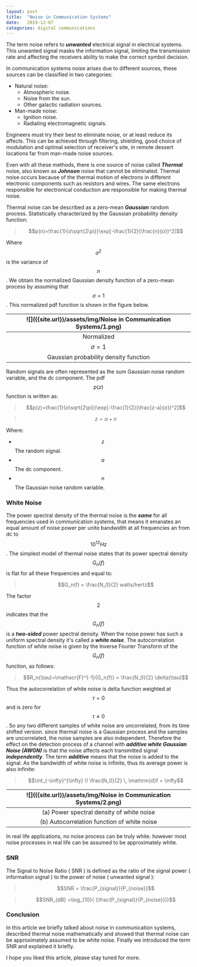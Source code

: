 ```yaml
---
layout: post
title:  "Noise in Communication Systems"
date:   2019-12-07
categories: digital communications
---
```


The term noise refers to ***unwanted*** electrical signal in electrical systems. This unwanted signal masks the information signal, limiting the transmission rate and affecting the receivers ability to make the correct symbol decision.

In communication systems noise arises due to different sources, these sources can be classified in two categories:

 - Natural noise:
	 - Atmospheric noise.
	 - Noise from the sun.
	 - Other galactic radiation sources.
 - Man-made noise:
	 - Ignition noise.
	 - Radiating electromagnetic signals.

Engineers must try their best to eliminate noise, or at least reduce its affects. This can be achieved through filtering, shielding, good choice of modulation and optimal selection of receiver's site, in remote dessert locations far from man-made noise sources.

Even with all these methods, there is one source of noise called ***Thermal*** noise, also known as ***Johnson*** noise that cannot be eliminated. Thermal noise occurs because of the thermal motion of electrons in different electronic components such as resistors and wires. The same electrons responsible for electronical conduction are responsible for making thermal noise.

Thermal noise can be described as a zero-mean ***Gaussian*** random process. Statistically characterized by the Gaussian probability density function:

> $$p(n)=\frac{1}{σ\sqrt{2\pi}}\exp[-\frac{1}{2}(\frac{n}{σ})^2]$$

Where $$σ^2$$ is the variance of $$n$$. We obtain the normalized Gaussian density function of a zero-mean process by assuming that $$σ = 1$$. This normalized pdf function is shown in the figure below.

| ![]({{site.url}}/assets/img/Noise in Communication Systems/1.png)|
|:--:|
| Normalized $$σ = 1$$ Gaussian probability density function |

Random signals are often represented as the sum Gaussian noise random variable, and the dc component. The pdf $$p(z)$$ function is written as:
> $$p(z)=\frac{1}{σ\sqrt{2\pi}}\exp[-\frac{1}{2}(\frac{z-a}{σ})^2]$$

> $$z = a + n$$

Where:

 - $$z$$ The random signal.
 - $$a$$ The dc component.
 - $$n$$ The  Gaussian noise random variable.

### White Noise
The power spectral density of the thermal noise is the ***same*** for all frequencies used in communication systems, that means it emanates an equal amount of noise power per unite bandwidth at all frequencies an from dc to $$10^{12} Hz$$. The simplest model of thermal noise states that its power spectral density $$G_n(f)$$ is flat for all these frequencies and equal to:

> $$G_n(f) = \frac{N_0}{2} watts/hertz$$

The factor $$2$$ indicates that the  $$G_n(f)$$ is a ***two-sided*** power spectral density. When the noise power has such a uniform spectral density it's called a ***white noise***.
The autocorrelation function of white noise is given by the Inverse Fourier Transform of the  $$G_n(f)$$ function, as follows:

> $$R_n(\tau)=\mathscr{F}^{-1}{G_n(f)} = \frac{N_0}{2} \delta(\tau)$$

Thus the autocorrelation of white noise is delta function weighted at $$\tau = 0$$ and is zero for $$\tau\neq0$$. So any two different samples of white noise are uncorrelated, from its time shifted version. since thermal noise is a Gaussian process and the samples are uncorrelated, the noise samples are also independent. Therefore the effect on the detection process of a channel with ***additive white Gaussian Noise (AWGN)*** is that the noise affects each transmitted signal ***independently***. The term ***additive*** means that the noise is added to the signal.
As the bandwidth of white noise is infinite, thus its average power is also infinite:

> $$\int_{-\infty}^{\infty} \! \frac{N_0}{2} \, \mathrm{d}f = \infty$$

| ![]({{site.url}}/assets/img/Noise in Communication Systems/2.png)|
|:--:|
| (a) Power spectral density of white noise |
| (b) Autocorrelation function of white noise |


In real life applications, no noise process can be truly white. however most noise processes in real life can be assumed to be approximately white.

### SNR
The Signal to Noise Ratio ( SNR ) is defined as the ratio of the signal power ( information signal ) to the power of noise ( unwanted signal ):

> $$SNR = \frac{P_{signal}}{P_{noise}}$$

> $$SNR_{dB} =\log_{10}{ (\frac{P_{signal}}{P_{noise}})}$$

### Conclusion
In this article we briefly talked about noise in communication systems, described thermal noise mathematically and showed that thermal noise can be approximately assumed to be white noise. Finally we introduced the term SNR and explained it briefly.

I hope you liked this article, please stay tuned for more.
